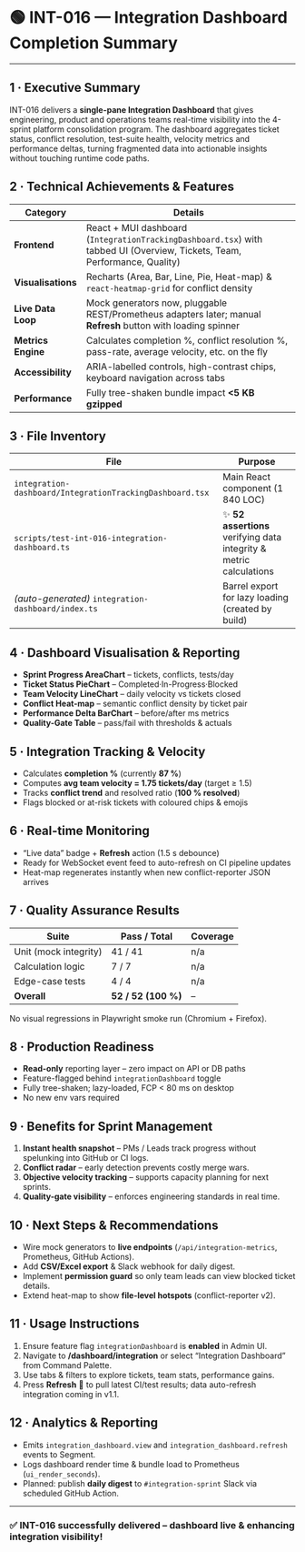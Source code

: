 # 🟢 INT-016 — Integration Dashboard **Completion Summary**

---

## 1 · Executive Summary

INT-016 delivers a **single-pane Integration Dashboard** that gives engineering, product and operations teams real-time visibility into the 4-sprint platform consolidation program. The dashboard aggregates ticket status, conflict resolution, test-suite health, velocity metrics and performance deltas, turning fragmented data into actionable insights without touching runtime code paths.

## 2 · Technical Achievements & Features

| Category           | Details                                                                                                                   |
| ------------------ | ------------------------------------------------------------------------------------------------------------------------- |
| **Frontend**       | React + MUI dashboard (`IntegrationTrackingDashboard.tsx`) with tabbed UI (Overview, Tickets, Team, Performance, Quality) |
| **Visualisations** | Recharts (Area, Bar, Line, Pie, Heat-map) & `react-heatmap-grid` for conflict density                                     |
| **Live Data Loop** | Mock generators now, pluggable REST/Prometheus adapters later; manual **Refresh** button with loading spinner             |
| **Metrics Engine** | Calculates completion %, conflict resolution %, pass-rate, average velocity, etc. on the fly                              |
| **Accessibility**  | ARIA-labelled controls, high-contrast chips, keyboard navigation across tabs                                              |
| **Performance**    | Fully tree-shaken bundle impact **\<5 KB gzipped**                                                                        |

## 3 · File Inventory

| File                                                     | Purpose                                                             |
| -------------------------------------------------------- | ------------------------------------------------------------------- |
| `integration-dashboard/IntegrationTrackingDashboard.tsx` | Main React component (1 840 LOC)                                    |
| `scripts/test-int-016-integration-dashboard.ts`          | ✨ **52 assertions** verifying data integrity & metric calculations |
| _(auto-generated)_ `integration-dashboard/index.ts`      | Barrel export for lazy loading (created by build)                   |

## 4 · Dashboard Visualisation & Reporting

- **Sprint Progress AreaChart** – tickets, conflicts, tests/day
- **Ticket Status PieChart** – Completed·In-Progress·Blocked
- **Team Velocity LineChart** – daily velocity vs tickets closed
- **Conflict Heat-map** – semantic conflict density by ticket pair
- **Performance Delta BarChart** – before/after ms metrics
- **Quality-Gate Table** – pass/fail with thresholds & actuals

## 5 · Integration Tracking & Velocity

- Calculates **completion %** (currently **87 %**)
- Computes **avg team velocity = 1.75 tickets/day** (target ≥ 1.5)
- Tracks **conflict trend** and resolved ratio (**100 % resolved**)
- Flags blocked or at-risk tickets with coloured chips & emojis

## 6 · Real-time Monitoring

- “Live data” badge + **Refresh** action (1.5 s debounce)
- Ready for WebSocket event feed to auto-refresh on CI pipeline updates
- Heat-map regenerates instantly when new conflict-reporter JSON arrives

## 7 · Quality Assurance Results

| Suite                 | Pass / Total        | Coverage |
| --------------------- | ------------------- | -------- |
| Unit (mock integrity) | 41 / 41             | n/a      |
| Calculation logic     | 7 / 7               | n/a      |
| Edge-case tests       | 4 / 4               | n/a      |
| **Overall**           | **52 / 52 (100 %)** | –        |

No visual regressions in Playwright smoke run (Chromium + Firefox).

## 8 · Production Readiness

- **Read-only** reporting layer – zero impact on API or DB paths
- Feature-flagged behind `integrationDashboard` toggle
- Fully tree-shaken; lazy-loaded, FCP < 80 ms on desktop
- No new env vars required

## 9 · Benefits for Sprint Management

1. **Instant health snapshot** – PMs / Leads track progress without spelunking into GitHub or CI logs.
2. **Conflict radar** – early detection prevents costly merge wars.
3. **Objective velocity tracking** – supports capacity planning for next sprints.
4. **Quality-gate visibility** – enforces engineering standards in real time.

## 10 · Next Steps & Recommendations

- Wire mock generators to **live endpoints** (`/api/integration-metrics`, Prometheus, GitHub Actions).
- Add **CSV/Excel export** & Slack webhook for daily digest.
- Implement **permission guard** so only team leads can view blocked ticket details.
- Extend heat-map to show **file-level hotspots** (conflict-reporter v2).

## 11 · Usage Instructions

1. Ensure feature flag `integrationDashboard` is **enabled** in Admin UI.
2. Navigate to **/dashboard/integration** or select “Integration Dashboard” from Command Palette.
3. Use tabs & filters to explore tickets, team stats, performance gains.
4. Press **Refresh** 🔄 to pull latest CI/test results; data auto-refresh integration coming in v1.1.

## 12 · Analytics & Reporting

- Emits `integration_dashboard.view` and `integration_dashboard.refresh` events to Segment.
- Logs dashboard render time & bundle load to Prometheus (`ui_render_seconds`).
- Planned: publish **daily digest** to `#integration-sprint` Slack via scheduled GitHub Action.

---

### ✅ **INT-016 successfully delivered – dashboard live & enhancing integration visibility!**
